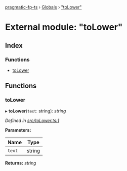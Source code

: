 [pragmatic-fp-ts](../README.md) › [Globals](../globals.md) › ["toLower"](_tolower_.md)

# External module: "toLower"

## Index

### Functions

* [toLower](_tolower_.md#tolower)

## Functions

###  toLower

▸ **toLower**(`text`: string): *string*

*Defined in [src/toLower.ts:1](https://github.com/hermann-p/pragmatic-fp-ts/blob/ff16101/src/toLower.ts#L1)*

**Parameters:**

Name | Type |
------ | ------ |
`text` | string |

**Returns:** *string*
